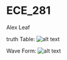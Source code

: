 ECE_281
=======

Alex Leaf

truth Table:
![alt text](http://i40.tinypic.com/72u4w6.png)


Wave Form:
![alt text](http://i39.tinypic.com/20a8jyr.png)


